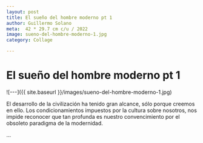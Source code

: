 ```yaml
---
layout: post
title: El sueño del hombre moderno pt 1
author: Guillermo Solano
meta:  42 * 29.7 cm c/u / 2022
image: sueno-del-hombre-moderno-1.jpg
category: Collage

---
```


# El sueño del hombre moderno pt 1

![---]({{ site.baseurl }}/images/sueno-del-hombre-moderno-1.jpg)

El desarrollo de la civilización ha tenido gran alcance, sólo porque creemos en ello. Los condicionamientos impuestos por la cultura sobre nosotros, nos impide reconocer que tan profunda es nuestro convencimiento por el obsoleto paradigma de la modernidad.

<!--

La modernidad es el término asignado a un periodo reciente de la historia de la humanidad en el que, mas que prevalecer la visión racional para dar explicación a los acontecimientos identificados en la naturaleza; se exculyen otras formas de construcción de conocimiento y de interacción con el entorno por considerarse anticientíficas.

La modernidad, más allá de la intelectualización de la realidad, se erige como una corriente de pensamiento fundamentada en la búsqueda de la objetividad a partir de la implementación de métodos y tecnologías que intentan descubrir verdades detrás del estudio especializado de la materia y los acontecimientos relacionados con la humanidad.

La modernidad se estableció en el siglo XX como un referente de la verticalidad eurocentrista, deformada en un dogma que impone sus creencias mecanicistas a través de diferentes canales en la sociedad para establecer verdades incuestionables, sin reconocer sus propios desaciertos o lo nocivo que subyace en sus paradigmas. -->




…
